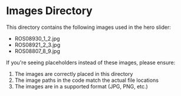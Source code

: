 # Images Directory

This directory contains the following images used in the hero slider:

- ROS08930_1_2.jpg
- ROS08921_2_3.jpg
- ROS08807_8_9.jpg

If you're seeing placeholders instead of these images, please ensure:

1. The images are correctly placed in this directory
2. The image paths in the code match the actual file locations
3. The images are in a supported format (JPG, PNG, etc.)


